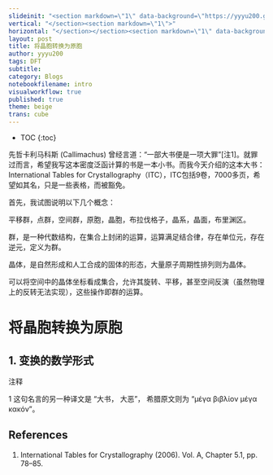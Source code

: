 ```yaml
---
slideinit: "<section markdown=\"1\" data-background=\"https://yyyu200.github.io/DFTbook/img/slidebackground.png\"><section markdown=\"1\">"
vertical: "</section><section markdown=\"1\">"
horizontal: "</section></section><section markdown=\"1\" data-background=\"https://yyyu200.github.io/DFTbook/img/slidebackground.png\"><section markdown=\"1\">"
layout: post
title: 将晶胞转换为原胞
author: yyyu200
tags: DFT
subtitle: 
category: Blogs
notebookfilename: intro
visualworkflow: true
published: true
theme: beige
trans: cube
---
```


* TOC
{:toc}

先哲卡利马科斯 (Callimachus) 曾经言道：“一部大书便是一项大罪”[注1]。就罪过而言，希望我写这本密度泛函计算的书是一本小书。而我今天介绍的这本大书：International Tables for Crystallography（ITC），ITC包括9卷，7000多页，希望如其名，只是一些表格，而被豁免。

首先，我试图说明以下几个概念：

平移群，点群，空间群，原胞，晶胞，布拉伐格子，晶系，晶面，布里渊区。

群，是一种代数结构，在集合上封闭的运算，运算满足结合律，存在单位元，存在逆元，定义为群。

晶体，是自然形成和人工合成的固体的形态，大量原子周期性排列则为晶体。

可以将空间中的晶体坐标看成集合，允许其旋转、平移，甚至空间反演（虽然物理上的反转无法实现），这些操作即群的运算。


# 将晶胞转换为原胞

## 1. 变换的数学形式

注释

1 这句名言的另一种译文是 “大书， 大恶”， 希腊原文则为 “μέγα βιβλίον μέγα κακόν”。


## References

1. International Tables for Crystallography (2006). Vol. A, Chapter 5.1, pp. 78–85.

